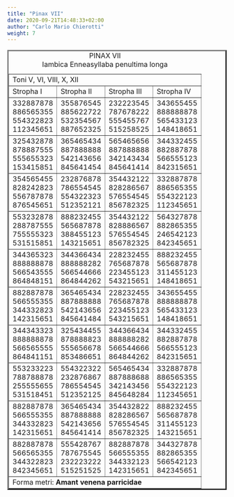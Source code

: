 ```yaml
---
title: "Pinax VII"
date: 2020-09-21T14:48:33+02:00
author: "Carlo Mario Chierotti"
weight: 7
---
```



<TABLE BORDER="3" CELLPADDING="5">
<CAPTION>PINAX VII <BR>Iambica Enneasyllaba penultima longa </CAPTION>
<TR>
<TD COLSPAN="4" CLASS="bc">Toni V, VI, VIII, X, XII </TD>
</TR>
<TR>
<TD CLASS="bc">Stropha I </TD>
<TD CLASS="bc">Stropha II </TD>
<TD CLASS="bc">Stropha III </TD>
<TD CLASS="bc">Stropha IV </TD>
</TR>
<TR>
<TD CLASS="bc">332887878<BR>886565355<BR>554322823<BR>112345651</TD>
<TD CLASS="bc">355876545<BR>885622722<BR>532354567<BR>887652325</TD>
<TD CLASS="bc">232223545<BR>787678222<BR>555455767<BR>515258525</TD>
<TD CLASS="bc">343655455<BR>888888878<BR>565433123<BR>148418651</TD>
</TR>
<TR>
<TD CLASS="bc">325432878<BR>878887555<BR>555655323<BR>153415851</TD>
<TD CLASS="bc">365465434<BR>887888888<BR>542143656<BR>845641454</TD>
<TD CLASS="bc">565465656<BR>887888888<BR>342143434<BR>845641414</TD>
<TD CLASS="bc">344332455<BR>882887878<BR>566555123<BR>842315651</TD>
</TR>
<TR>
<TD CLASS="bc">354565455<BR>828242823<BR>556787878<BR>876545651</TD>
<TD CLASS="bc">232876878<BR>786554545<BR>554322323<BR>512352121</TD>
<TD CLASS="bc">354432122<BR>828286567<BR>576554545<BR>856782325</TD>
<TD CLASS="bc">332887878<BR>886565355<BR>554322123<BR>112345651</TD>
</TR>
<TR>
<TD CLASS="bc">553232878<BR>288787555<BR>755555323<BR>531515851</TD>
<TD CLASS="bc">888232455<BR>565687878<BR>388455123<BR>143215651</TD>
<TD CLASS="bc">354432122<BR>828886567<BR>576554545<BR>856782325</TD>
<TD CLASS="bc">564327878<BR>882865355<BR>246542123<BR>842345651</TD>
</TR>
<TR>
<TD CLASS="bc">344365323<BR>888888878<BR>566543555<BR>864848151</TD>
<TD CLASS="bc">344366434<BR>888888282<BR>566544666<BR>864844262</TD>
<TD CLASS="bc">228232455<BR>765687878<BR>223455123<BR>543215651</TD>
<TD CLASS="bc">888232455<BR>565687878<BR>311455123<BR>148418651</TD>
</TR>
<TR>
<TD CLASS="bc">882887878<BR>566555355<BR>344332823<BR>142315651</TD>
<TD CLASS="bc">365465434<BR>887888888<BR>542143656<BR>845641484</TD>
<TD CLASS="bc">228232455<BR>765687878<BR>223455123<BR>543215651</TD>
<TD CLASS="bc">343655455<BR>888888878<BR>565433123<BR>148418651</TD>
</TR>
<TR>
<TD CLASS="bc">344343323<BR>888888878<BR>566565555<BR>864841151</TD>
<TD CLASS="bc">325434455<BR>878888823<BR>555656678<BR>853486651</TD>
<TD CLASS="bc">344366434<BR>888888282<BR>566544666<BR>864844262</TD>
<TD CLASS="bc">344332455<BR>882887878<BR>566555123<BR>842315651</TD>
</TR>
<TR>
<TD CLASS="bc">553233223<BR>788788878<BR>255555655<BR>531518451</TD>
<TD CLASS="bc">554322322<BR>232876867<BR>786554545<BR>512352125</TD>
<TD CLASS="bc">565465434<BR>887888688<BR>342143456<BR>845648284</TD>
<TD CLASS="bc">332887878<BR>886565355<BR>554322123<BR>112345651</TD>
</TR>
<TR>
<TD CLASS="bc">882887878<BR>566555355<BR>344332823<BR>142315651</TD>
<TD CLASS="bc">365465434<BR>887888888<BR>542143656<BR>845641414</TD>
<TD CLASS="bc">354432822<BR>828286567<BR>576554545<BR>856782325</TD>
<TD CLASS="bc">888232455<BR>565687878<BR>311455123<BR>143215651</TD>
</TR>
<TR>
<TD CLASS="bc">882887878<BR>566565355<BR>344322823<BR>842345651</TD>
<TD CLASS="bc">555428767<BR>787675545<BR>232223222<BR>515251525</TD>
<TD CLASS="bc">882887878<BR>566555355<BR>344332123<BR>142315651</TD>
<TD CLASS="bc">344327878<BR>882865355<BR>566542123<BR>842345651</TD>
</TR>
<TR>
<TD COLSPAN="4" CLASS="bc">Forma metri: <STRONG>Amant venena parricidae </STRONG></TD>
</TR>
</TABLE>

